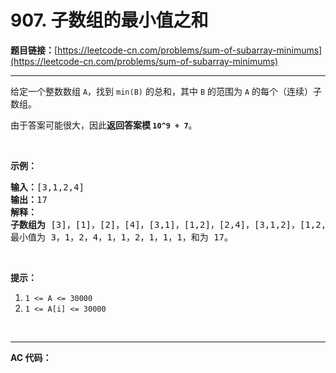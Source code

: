 # 907. 子数组的最小值之和

**题目链接：**[https://leetcode-cn.com/problems/sum-of-subarray-minimums](https://leetcode-cn.com/problems/sum-of-subarray-minimums)

---

<div class="content__1Y2H">
 <div class="notranslate">
  <p>给定一个整数数组 <code>A</code>，找到 <code>min(B)</code>&nbsp;的总和，其中 <code>B</code> 的范围为&nbsp;<code>A</code> 的每个（连续）子数组。</p> 
  <p>由于答案可能很大，因此<strong>返回答案模 <code>10^9 + 7</code></strong>。</p> 
  <p>&nbsp;</p> 
  <p><strong>示例：</strong></p> 
  <pre class="language-text"><strong>输入：</strong>[3,1,2,4]
<strong>输出：</strong>17
<strong>解释：
子数组为 </strong>[3]，[1]，[2]，[4]，[3,1]，[1,2]，[2,4]，[3,1,2]，[1,2,4]，[3,1,2,4]。 
最小值为 3，1，2，4，1，1，2，1，1，1，和为 17。</pre> 
  <p>&nbsp;</p> 
  <p><strong>提示：</strong></p> 
  <ol> 
   <li><code>1 &lt;= A &lt;= 30000</code></li> 
   <li><code>1 &lt;= A[i] &lt;= 30000</code></li> 
  </ol> 
  <p>&nbsp;</p> 
 </div>
</div>

---

**AC 代码：**

```java

```